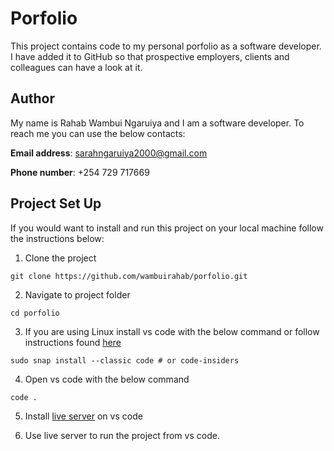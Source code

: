 # Porfolio
This project contains code to my personal porfolio as a software developer. I have added it to GitHub so that prospective employers, clients and colleagues can have a look at it.

## Author
My name is Rahab Wambui Ngaruiya and I am a software developer. To reach me you can use the below contacts:

**Email address**: sarahngaruiya2000@gmail.com

**Phone number**: +254 729 717669

## Project Set Up
If you would want to install and run this project on your local machine follow the instructions below:

1. Clone the project
```
git clone https://github.com/wambuirahab/porfolio.git
```
2. Navigate to project folder
```
cd porfolio
```
3. If you are using Linux install vs code with the below command or follow instructions found [here](https://code.visualstudio.com/docs/setup/linux)
```
sudo snap install --classic code # or code-insiders
``` 

4. Open vs code with the below command
```
code .
```
5. Install [live server](https://marketplace.visualstudio.com/items?itemName=ritwickdey.LiveServer) on vs code 

6. Use live server to run the project from vs code.
 
